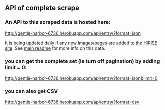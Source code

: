 ## API of complete scrape

### An API to this scraped data is hosted here:

<http://gentle-harbor-6736.herokuapp.com/api/entry/?format=json>

It is being updated daily if any new images/pages are added to <a href = "http://hirise.lpl.arizona.edu/releases/all_captions.php">the HiRISE site</a>. See <a href = "https://github.com/basilleaf/marsfromspace">main readme</a> for more info on this data.


### you can get the complete set (ie turn off pagination) by adding limit = 0:

<http://gentle-harbor-6736.herokuapp.com/api/entry/?format=json&limit=0>


### you can also get CSV

<http://gentle-harbor-6736.herokuapp.com/api/entry/?format=csv>
